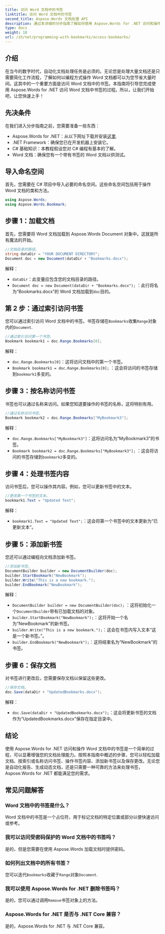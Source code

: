 ```yaml
---
title: 访问 Word 文档中的书签
linktitle: 访问 Word 文档中的书签
second_title: Aspose.Words 文档处理 API
description: 通过本详细的分步指南了解如何使用 Aspose.Words for .NET 访问和操作 Word 文档中的书签。
type: docs
weight: 10
url: /zh/net/programming-with-bookmarks/access-bookmarks/
---
```

## 介绍

在当今的数字时代，自动化文档处理任务是必须的。无论您是处理大量文档还是只需要简化工作流程，了解如何以编程方式操作 Word 文档都可以为您节省大量时间。这其中的一个重要方面是访问 Word 文档中的书签。本指南将引导您完成使用 Aspose.Words for .NET 访问 Word 文档中书签的过程。所以，让我们开始吧，让您快速上手！

## 先决条件

在我们进入分步指南之前，您需要准备一些东西：

-  Aspose.Words for .NET：从以下网址下载并安装[这里](https://releases.aspose.com/words/net/).
- .NET Framework：确保您已在开发机器上安装它。
- C# 基础知识：本教程假设您对 C# 编程有基本的了解。
- Word 文档：确保您有一个带有书签的 Word 文档以供测试。

## 导入命名空间

首先，您需要在 C# 项目中导入必要的命名空间。这些命名空间包括用于操作 Word 文档的类和方法。

```csharp
using Aspose.Words;
using Aspose.Words.Bookmark;
```

## 步骤 1：加载文档

首先，您需要将 Word 文档加载到 Aspose.Words Document 对象中。这就是所有魔法的开始。

```csharp
//文档目录的路径。
string dataDir = "YOUR DOCUMENT DIRECTORY";
Document doc = new Document(dataDir + "Bookmarks.docx");
```

解释：
- `dataDir`：此变量应包含您的文档目录的路径。
- `Document doc = new Document(dataDir + "Bookmarks.docx");` ：此行将名为“Bookmarks.docx”的 Word 文档加载到`doc`目的。

## 第 2 步：通过索引访问书签

您可以通过索引访问 Word 文档中的书签。书签存储在`Bookmarks`收集`Range`对象内的`Document`.

```csharp
//通过索引访问第一个书签。
Bookmark bookmark1 = doc.Range.Bookmarks[0];
```

解释：
- `doc.Range.Bookmarks[0]`：这将访问文档中的第一个书签。
- `Bookmark bookmark1 = doc.Range.Bookmarks[0];` ：这会将访问的书签存储到`bookmark1`多变的。

## 步骤 3：按名称访问书签

书签也可以通过名称来访问。如果您知道要操作的书签的名称，这将特别有用。

```csharp
//通过名称访问书签。
Bookmark bookmark2 = doc.Range.Bookmarks["MyBookmark3"];
```

解释：
- `doc.Range.Bookmarks["MyBookmark3"]`：这将访问名为“MyBookmark3”的书签。
- `Bookmark bookmark2 = doc.Range.Bookmarks["MyBookmark3"];` ：这会将访问的书签存储到`bookmark2`多变的。

## 步骤 4：处理书签内容

访问书签后，您可以操作其内容。例如，您可以更新书签中的文本。

```csharp
//更改第一个书签的文本。
bookmark1.Text = "Updated Text";
```

解释：
- `bookmark1.Text = "Updated Text";`：这会将第一个书签中的文本更新为“已更新文本”。

## 步骤 5：添加新书签

您还可以通过编程向文档添加新书签。

```csharp
//添加新书签。
DocumentBuilder builder = new DocumentBuilder(doc);
builder.StartBookmark("NewBookmark");
builder.Write("This is a new bookmark.");
builder.EndBookmark("NewBookmark");
```

解释：
- `DocumentBuilder builder = new DocumentBuilder(doc);` ：这将初始化一个`DocumentBuilder`带有已加载文档的对象。
- `builder.StartBookmark("NewBookmark");`：这将开始一个名为“NewBookmark”的新书签。
- `builder.Write("This is a new bookmark.");`：这会在书签内写入文本“这是一个新书签。”。
- `builder.EndBookmark("NewBookmark");`：这将结束名为“NewBookmark”的书签。

## 步骤 6：保存文档

对书签进行更改后，您需要保存文档以保留这些更改。

```csharp
//保存文档。
doc.Save(dataDir + "UpdatedBookmarks.docx");
```

解释：
- `doc.Save(dataDir + "UpdatedBookmarks.docx");`：这会将更新书签的文档作为“UpdatedBookmarks.docx”保存在指定目录中。

## 结论

使用 Aspose.Words for .NET 访问和操作 Word 文档中的书签是一个简单的过程，可以显著增强您的文档处理能力。按照本指南中概述的步骤，您可以轻松加载文档、按索引或名称访问书签、操作书签内容、添加新书签以及保存更改。无论您是自动化报告、生成动态文档，还是只需要一种可靠的方法来处理书签，Aspose.Words for .NET 都能满足您的需求。

## 常见问题解答

### Word 文档中的书签是什么？
Word 文档中的书签是一个占位符，用于标记文档的特定位置或部分以便快速访问或参考。

### 我可以访问受密码保护的 Word 文档中的书签吗？
是的，但是您需要在使用 Aspose.Words 加载文档时提供密码。

### 如何列出文档中的所有书签？
您可以迭代`Bookmarks`收藏于`Range`对象`Document`.

### 我可以使用 Aspose.Words for .NET 删除书签吗？
是的，您可以通过调用`Remove`书签对象上的方法。

### Aspose.Words for .NET 是否与 .NET Core 兼容？
是的，Aspose.Words for .NET 与 .NET Core 兼容。
